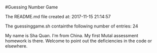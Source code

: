 #Guessing Number Game

The README.md file created at:
2017-11-15 21:14:57

The guessinggame.sh containthe following number of entries:
24

My name is Sha Quan. I'm from China. 
My first Mutal assessment homework is there. Welcome to point out the deficiencies in the code or elsewhere.
